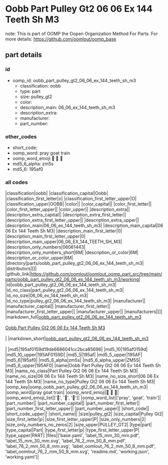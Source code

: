 # Oobb Part Pulley Gt2 06 06 Ex 144 Teeth Sh M3  

note: This is part of OOMP the Oopen Organization Method For Parts. For more details: https://github.com/oomlout/oomp_base

##  part details





### id
* oomp_id: oobb_part_pulley_gt2_06_06_ex_144_teeth_sh_m3
  * classification: oobb
  * type: part
  * size: pulley_gt2
  * color: 
  * description_main: 06_06_ex_144_teeth_sh_m3
  * description_extra: 
  * manufacturer: 
  * part_number: 

### other_codes
* short_code: 
* oomp_word: pray goat train
* oomp_word_emoji :pray: :goat: :train:
* md5_6_alpha: zm5s
* md5_6: 195af0

### all codes 
|classification|oobb|
|classification_capital|Oobb|
|classification_first_letter|o|
|classification_first_letter_upper|O|
|classification_upper|OOBB|
|color||
|color_capital||
|color_first_letter||
|color_first_letter_upper||
|color_upper||
|description_extra||
|description_extra_capital||
|description_extra_first_letter||
|description_extra_first_letter_upper||
|description_extra_upper||
|description_main|06_06_ex_144_teeth_sh_m3|
|description_main_capital|06 06 Ex 144 Teeth Sh M3|
|description_main_first_letter|0|
|description_main_first_letter_upper|0|
|description_main_upper|06_06_EX_144_TEETH_SH_M3|
|description_only_numbers|06061443|
|description_only_numbers_short|6M|
|description_or_color|6M|
|description_or_color_upper|6M|
|directory|parts/oobb_part_pulley_gt2_06_06_ex_144_teeth_sh_m3|
|distributors|[]|
|github_link|https://github.com/oomlout/oomlout_oomp_part_src/tree/main/parts/oobb_part_pulley_gt2_06_06_ex_144_teeth_sh_m3/working|
|id|oobb_part_pulley_gt2_06_06_ex_144_teeth_sh_m3|
|id_no_class|part_pulley_gt2_06_06_ex_144_teeth_sh_m3|
|id_no_size|06_06_ex_144_teeth_sh_m3|
|id_no_type|pulley_gt2_06_06_ex_144_teeth_sh_m3|
|manufacturer||
|manufacturer_capital||
|manufacturer_first_letter||
|manufacturer_first_letter_upper||
|manufacturer_upper||
|manufacturers|[]|
|markdown_full|[oobb_part_pulley_gt2_06_06_ex_144_teeth_sh_m3](https://github.com/oomlout/oomlout_oomp_part_src/tree/main/parts/oobb_part_pulley_gt2_06_06_ex_144_teeth_sh_m3/working)<br>[](https://github.com/oomlout/oomlout_oomp_part_src/tree/main/parts/oobb_part_pulley_gt2_06_06_ex_144_teeth_sh_m3/working)<br>[Oobb Part Pulley Gt2 06 06 Ex 144 Teeth Sh M3](https://github.com/oomlout/oomlout_oomp_part_src/tree/main/parts/oobb_part_pulley_gt2_06_06_ex_144_teeth_sh_m3/working)<br><br>|
|markdown_short|[oobb_part_pulley_gt2_06_06_ex_144_teeth_sh_m3](https://github.com/oomlout/oomlout_oomp_part_src/tree/main/parts/oobb_part_pulley_gt2_06_06_ex_144_teeth_sh_m3/working)<br><br>|
|md5|195af0159d19de6686041cc2bca85696|
|md5_10|195af0159d|
|md5_10_upper|195AF0159D|
|md5_5|195af|
|md5_5_upper|195AF|
|md5_6|195af0|
|md5_6_alpha|zm5s|
|md5_6_alpha_upper|ZM5S|
|md5_6_upper|195AF0|
|name|Oobb Part Pulley Gt2 06 06 Ex 144 Teeth Sh M3|
|name_no_class|Part Pulley Gt2 06 06 Ex 144 Teeth Sh M3|
|name_no_size|06 06 Ex 144 Teeth Sh M3|
|name_no_size_short|06 06 Ex 144 Teeth Sh M3|
|name_no_type|Pulley Gt2 06 06 Ex 144 Teeth Sh M3|
|oomp_key|oomp_oobb_part_pulley_gt2_06_06_ex_144_teeth_sh_m3|
|oomp_word|pray goat train|
|oomp_word_emoji|:pray: :goat: :train:|
|oomp_word_emoji_list|[':pray:', ':goat:', ':train:']|
|oomp_word_list|['pray', 'goat', 'train']|
|part_number||
|part_number_capital||
|part_number_first_letter||
|part_number_first_letter_upper||
|part_number_upper||
|short_code||
|short_code_upper||
|short_name||
|size|pulley_gt2|
|size_capital|Pulley Gt2|
|size_first_letter|p|
|size_first_letter_upper|P|
|size_only_numbers|2|
|size_only_numbers_no_zeros|2|
|size_upper|PULLEY_GT2|
|type|part|
|type_capital|Part|
|type_first_letter|p|
|type_first_letter_upper|P|
|type_upper|PART|
|files|['base.yaml', 'label_15_mm_30_mm.pdf', 'label_15_mm_30_mm.svg', 'label_76_2_mm_50_8_mm.pdf', 'label_76_2_mm_50_8_mm.svg', 'label_oomlout_76_2_mm_50_8_mm.pdf', 'label_oomlout_76_2_mm_50_8_mm.svg', 'readme.md', 'working.json', 'working.yaml']|
